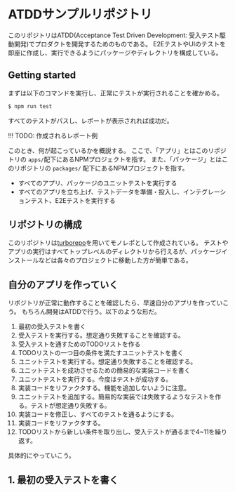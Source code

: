 # ATDDサンプルリポジトリ

このリポジトリはATDD(Acceptance Test Driven Development: 受入テスト駆動開発)でプロダクトを開発するためのものである。
E2EテストやUIのテストを即座に作成し、実行できるようにパッケージやディレクトリを構成している。

## Getting started

まずは以下のコマンドを実行し、正常にテストが実行されることを確かめる。

```bash
$ npm run test
```

すべてのテストがパスし、レポートが表示されれば成功だ。

!!!  TODO: 作成されるレポート例

このとき、何が起こっているかを概説する。
ここで、「アプリ」とはこのリポジトリの `apps/`配下にあるNPMプロジェクトを指す。
また、「パッケージ」とはこのリポジトリの `packages/` 配下にあるNPMプロジェクトを指す。

- すべてのアプリ、パッケージのユニットテストを実行する
- すべてのアプリを立ち上げ、テストデータを準備・投入し、インテグレーションテスト、E2Eテストを実行する

## リポジトリの構成

このリポジトリは[turborepo](https://turbo.build)を用いてモノレポとして作成されている。
テストやアプリの実行はすべてトップレベルのディレクトリから行えるが、パッケージインストールなどは各々のプロジェクトに移動した方が簡単である。

## 自分のアプリを作っていく

リポジトリが正常に動作することを確認したら、早速自分のアプリを作っていこう。
もちろん開発はATDDで行う。以下のような形だ。

1. 最初の受入テストを書く
2. 受入テストを実行する。想定通り失敗することを確認する。
3. 受入テストを通すためのTODOリストを作る
4. TODOリストの一つ目の条件を満たすユニットテストを書く
5. ユニットテストを実行する。想定通り失敗することを確認する。
6. ユニットテストを成功させるための簡易的な実装コードを書く
7. ユニットテストを実行する。今度はテストが成功する。
8. 実装コードをリファクタする。機能を追加しないように注意。
9. ユニットテストを追加する。簡易的な実装では失敗するようなテストを作る。テストが想定通り失敗する。
10. 実装コードを修正し、すべてのテストを通るようにする。
11. 実装コードをリファクタする。
12. TODOリストから新しい条件を取り出し、受入テストが通るまで4~11を繰り返す。

具体的にやっていこう。

## 1. 最初の受入テストを書く

